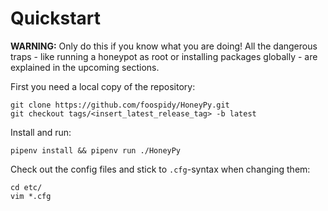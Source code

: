 # Quickstart

__WARNING:__ Only do this if you know what you are doing! All the dangerous traps - like running
a honeypot as root or installing packages globally - are explained in the upcoming sections.

First you need a local copy of the repository:

```shell
git clone https://github.com/foospidy/HoneyPy.git
git checkout tags/<insert_latest_release_tag> -b latest
```

Install and run:

```shell
pipenv install && pipenv run ./HoneyPy
```

Check out the config files and stick to `.cfg`-syntax when changing them:

```shell
cd etc/
vim *.cfg
```
